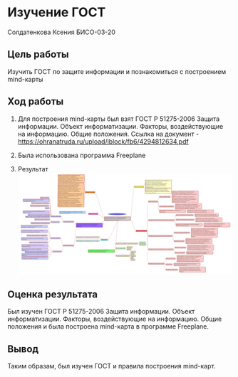 # Изучение ГОСТ
Солдатенкова Ксения БИСО-03-20

## Цель работы

Изучить ГОСТ по защите информации и познакомиться с построением
mind-карты

## Ход работы

1.  Для построения mind-карты был взят ГОСТ Р 51275-2006 Защита
    информации. Объект информатизации. Факторы, воздействующие на
    информацию. Общие положения. Ссылка на документ -
    https://ohranatruda.ru/upload/iblock/fb6/4294812634.pdf

2.  Была использована программа Freeplane

3.  Результат ![mind-карта](lab5.png)

## Оценка результата

Был изучен ГОСТ Р 51275-2006 Защита информации. Объект информатизации.
Факторы, воздействующие на информацию. Общие положения и была построена
mind-карта в программе Freeplane.

## Вывод

Таким образам, был изучен ГОСТ и правила построения mind-карт.
